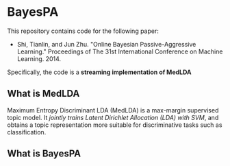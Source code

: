 BayesPA
=======
This repository contains code for the following paper:

* Shi, Tianlin, and Jun Zhu. "Online Bayesian Passive-Aggressive Learning." Proceedings of The 31st International
Conference on Machine Learning. 2014.

Specifically, the code is a <b> streaming implementation of MedLDA </b>

<h2> What is MedLDA </h2>
<p> Maximum Entropy Discriminant LDA (MedLDA) is a max-margin supervised topic model. It <i>jointly trains Latent Dirichlet
Allocation (LDA) with SVM</i>, and obtains a topic representation more suitable for discriminative tasks such as
classification. </p>

<h2> What is BayesPA <h2>


